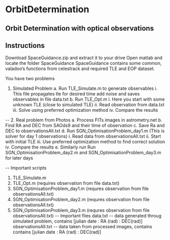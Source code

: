 # OrbitDetermination
Orbit Determination with optical observations
--
Instructions
--

Download SpaceGuidance.zip and extract it to your drive
Open matlab and locate the folder SpaceGuidance
SpaceGuidance contains some common, valadoo’s functions from
celestrack and required TLE and EOP dataset.

You have two problems
1.	Simulated Problem
	a.	Run TLE_Simulate.m to generate observables
		i.	This file propagates tle for desired time add noise and
		saves observables in file data.txt
	b.	Run TLE_Opt.m 
		i.	Here you start with some unknown TLE (close to simulated
		TLE)
		ii.	Read observation from data.txt
		iii.	Solve using preferred optimization method
		iv.	Compare the results

--
2.	Real problem from Photos
	a.	Process FITs images in astrometry.net
	b.	Find RA and DEC from SAOds9 and their time of observation
	c.	Save Ra and DEC to observationsAll.txt
	d.	Run SGN_OptimisationProblem_day1.m (This is solver for day 1
	observations)
		i.	Read data from observationsAll.txt 
		ii.	Start with initial TLE
		iii.	Use preferred optimization method to find correct
		solution 
		iv.	Compare the results
	e.	Similarly run  Run SGN_OptimisationProblem_day2.m and
	SGN_OptimisationProblem_day3.m for later days
 
--
Important scripts
1. TLE_Simulate.m
2. TLE_Opt.m (requires observation from file data.txt)
3. SGN_OptimisationProblem_day1.m (requres observation from file
		observationsAll.txt)
4. SGN_OptimisationProblem_day2.m (requres observation from file
		observationsAll.txt)
5. SGN_OptimisationProblem_day3.m (requres observation from file
		observationsAll.txt)
--
Important files
data.txt -- data generated throug simulated problem,
	contains  [julian date : RA (rad) : DEC(rad)]
observationsAll.txt -- data taken from processed images, contains 
	contains  [julian date : RA (rad) : DEC(rad)]

